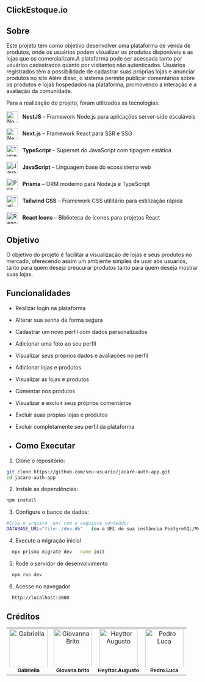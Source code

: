 ## ClickEstoque.io

## Sobre 

Este projeto tem como objetivo desenvolver uma plataforma de venda de produtos, onde os usuários podem visualizar os produtos disponíveis e as lojas que os comercializam.A plataforma pode ser acessada tanto por usuários cadastrados quanto por visitantes não autenticados. Usuários registrados têm a possibilidade de cadastrar suas próprias lojas e anunciar produtos no site.Além disso, o sistema permite publicar comentários sobre os produtos e lojas hospedados na plataforma, promovendo a interação e a avaliação da comunidade.

Para a realização do projeto, foram utilizados as tecnologias: 

<p align="left">
  <img src="https://img.icons8.com/color/48/000000/nestjs.png" alt="NestJS" width="30" style="vertical-align:middle; margin-right:8px;" />
  <strong>NestJS</strong> – Framework Node.js para aplicações server-side escaláveis
</p>

<p align="left">
  <img src="https://i.pinimg.com/736x/4a/2b/e7/4a2be73b1e2efb44355436c40bf496dd.jpg" alt="Next.js" width="30" style="vertical-align:middle; margin-right:8px;" />
  <strong>Next.js</strong> – Framework React para SSR e SSG
</p>

<p align="left">
  <img src="https://cdn.jsdelivr.net/gh/devicons/devicon/icons/typescript/typescript-original.svg" alt="TypeScript" width="30" style="vertical-align:middle; margin-right:8px;" />
  <strong>TypeScript</strong> – Superset do JavaScript com tipagem estática
</p>

<p align="left">
  <img src="https://cdn.jsdelivr.net/gh/devicons/devicon/icons/javascript/javascript-original.svg" alt="JavaScript" width="30" style="vertical-align:middle; margin-right:8px;" />
  <strong>JavaScript</strong> – Linguagem base do ecossistema web
</p>

<p align="left">
  <img src="https://cdn.jsdelivr.net/gh/devicons/devicon/icons/prisma/prisma-original.svg" alt="Prisma" width="30" style="vertical-align:middle; margin-right:8px;" />
  <strong>Prisma</strong> – ORM moderno para Node.js e TypeScript
</p>

<p align="left">
  <img src="https://cdn.jsdelivr.net/gh/devicons/devicon/icons/tailwindcss/tailwindcss-original.svg" alt="Tailwind CSS" width="30" style="vertical-align:middle; margin-right:8px;" />
  <strong>Tailwind CSS</strong> – Framework CSS utilitário para estilização rápida
</p>

<p align="left">
  <img src="https://raw.githubusercontent.com/react-icons/react-icons/master/react-icons.svg" alt="React Icons" width="30" style="vertical-align:middle; margin-right:8px;" />
  <strong>React Icons</strong> – Biblioteca de ícones para projetos React
</p>

## Objetivo 

O objetivo do projeto é facilitar a visualização de lojas e seus produtos no mercado, oferecendo assim um ambiente simples de usar aos usuarios, tanto para quem deseja preucurar produtos tanto para quem deseja mostrar suas lojas.

## Funcionalidades

- Realizar login na plataforma
- Alterar sua senha de forma segura
- Cadastrar um novo perfil com dados personalizados
- Adicionar uma foto ao seu perfil
- Visualizar seus próprios dados e avaliações no perfil
- Adicionar lojas e produtos
- Visualizar as lojas e produtos
- Comentar nos produtos
- Visualizar e excluir seus próprios comentários
- Excluir suas própias lojas e produtos
- Excluir completamente seu perfil da plataforma

- ## Como Executar
   
1. Clone o repositório:
  ```bash
  git clone https://github.com/seu-usuario/jacare-auth-app.git
  cd jacare-auth-app
  ```

2. Instale as dependências:
  ```bash
  npm install
  ```

3. Configure o banco de dados:
  ```bash
  #Crie o arquivo .env com o seguinte conteúdo:
  DATABASE_URL="file:./dev.db"   (ou a URL de sua instância PostgreSQL/MySQL)
  ```

4. Execute a migração inicial
  ```bash
    npx prisma migrate dev --name init
  ```

5. Rode o servidor de desenvolvimento
  ```bash
    npm run dev
  ```

6. Acesse no navegador
  ```bash
    http://localhost:3000 
  ```

## Créditos

<table align="center">
  <tr>
    <td align="center">
      <a href="https://github.com/gabiiverissimo-sys">
        <img src="https://avatars.githubusercontent.com/u/239393174?s=64&v=4" width="100px" alt="Gabriella"/>
        <br />
        <sub><b>Gabriella </b></sub>
      </a>
    </td>
    <td align="center">
      <a href="https://github.com/giovannabrito19">
        <img src="https://avatars.githubusercontent.com/u/175221432?v=4" width="100px" alt="Giovanna Brito"/>
        <br />
        <sub><b>Giovana brito </b></sub>
      </a>
    </td>
    <td align="center">
      <a href="https://github.com/H3ytt0r62">
        <img src="https://avatars.githubusercontent.com/u/205556312?v=4" width="100px" alt="Heyttor Augusto"/>
        <br />
        <sub><b>Heyttor Augusto</b></sub>
      </a>
    </td>
    <td align="center">
      <a href="https://github.com/pedrolrm">
        <img src="https://avatars.githubusercontent.com/u/141690806?v=4" width="100px" alt="Pedro Luca"/>
        <br />
        <sub><b> Pedro Luca</b></sub>
      </a>
    </td>
   <tr>
</table>
